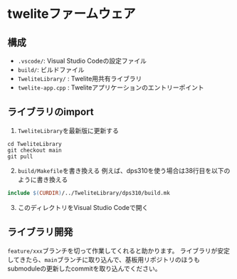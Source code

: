 # tweliteファームウェア

## 構成

- `.vscode/`: Visual Studio Codeの設定ファイル
- `build/`: ビルドファイル
- `TweliteLibrary/` : Twelite用共有ライブラリ
- `twelite-app.cpp` : Tweliteアプリケーションのエントリーポイント

## ライブラリのimport

1. `TweliteLibrary`を最新版に更新する
```shell
cd TweliteLibrary
git checkout main
git pull
```
2. `build/Makefile`を書き換える
例えば、dps310を使う場合は38行目を以下のように書き換える
```makefile
include $(CURDIR)/../TweliteLibrary/dps310/build.mk
```
3. このディレクトリをVisual Studio Codeで開く

## ライブラリ開発

`feature/xxx`ブランチを切って作業してくれると助かります。
ライブラリが安定してきたら、`main`ブランチに取り込んで、基板用リポジトリのほうもsubmoduleの更新したcommitを取り込んでください。